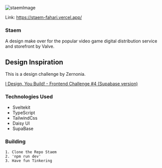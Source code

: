 ![staemImage](https://user-images.githubusercontent.com/45125575/194755307-ca03aab5-f432-4d16-9b27-22a1ec28cadf.jpg)

Link: https://staem-fahari.vercel.app/

### Staem

A design make over for the popular video game digital distribution service and storefront by Valve.

## Design Inspiration

This is a design challenge by Zernonia.

[I Design, You Build! - Frontend Challenge #4 (Supabase version)](https://blog.zernonia.com/i-design-you-build-frontend-challenge-4-supabase-version)

### Technologies Used

- Sveltekit
- TypeScript
- TailwindCss
- Daisy UI
- SupaBase

### Building

```
1. Clone the Repo Staem
2. 'npm run dev'
3. Have fun Tinkering

```
